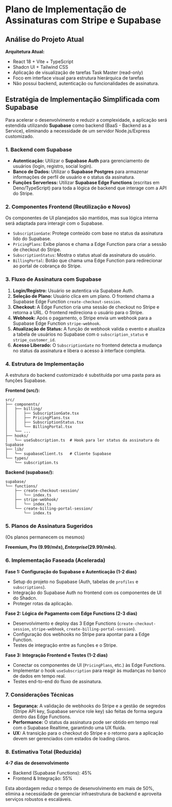 # Plano de Implementação de Assinaturas com Stripe e Supabase

## Análise do Projeto Atual

**Arquitetura Atual:**
- React 18 + Vite + TypeScript
- Shadcn UI + Tailwind CSS
- Aplicação de visualização de tarefas Task Master (read-only)
- Foco em interface visual para estrutura hierárquica de tarefas
- Não possui backend, autenticação ou funcionalidades de assinatura.

## Estratégia de Implementação Simplificada com Supabase

Para acelerar o desenvolvimento e reduzir a complexidade, a aplicação será estendida utilizando **Supabase** como backend (BaaS - Backend as a Service), eliminando a necessidade de um servidor Node.js/Express customizado.

### 1. **Backend com Supabase**
- **Autenticação:** Utilizar o **Supabase Auth** para gerenciamento de usuários (login, registro, social login).
- **Banco de Dados:** Utilizar o **Supabase Postgres** para armazenar informações de perfil de usuário e o status da assinatura.
- **Funções Serverless:** Utilizar **Supabase Edge Functions** (escritas em Deno/TypeScript) para toda a lógica de backend que interage com a API do Stripe.

### 2. **Componentes Frontend (Reutilização e Novos)**
Os componentes de UI planejados são mantidos, mas sua lógica interna será adaptada para interagir com o Supabase.
- `SubscriptionGate`: Protege conteúdo com base no status da assinatura lido do Supabase.
- `PricingPlans`: Exibe planos e chama a Edge Function para criar a sessão de checkout do Stripe.
- `SubscriptionStatus`: Mostra o status atual da assinatura do usuário.
- `BillingPortal`: Botão que chama uma Edge Function para redirecionar ao portal de cobrança do Stripe.

### 3. **Fluxo de Assinatura com Supabase**
1.  **Login/Registro:** Usuário se autentica via Supabase Auth.
2.  **Seleção de Plano:** Usuário clica em um plano. O frontend chama a Supabase Edge Function `create-checkout-session`.
3.  **Checkout:** A Edge Function cria uma sessão de checkout no Stripe e retorna a URL. O frontend redireciona o usuário para o Stripe.
4.  **Webhook:** Após o pagamento, o Stripe envia um webhook para a Supabase Edge Function `stripe-webhook`.
5.  **Atualização de Status:** A função de webhook valida o evento e atualiza a tabela de usuários no Supabase com o `subscription_status` e `stripe_customer_id`.
6.  **Acesso Liberado:** O `SubscriptionGate` no frontend detecta a mudança no status da assinatura e libera o acesso à interface completa.

### 4. **Estrutura de Implementação**

A estrutura do backend customizado é substituída por uma pasta para as funções Supabase.

**Frontend (src/):**
```
src/
├── components/
│   ├── billing/
│   │   ├── SubscriptionGate.tsx
│   │   ├── PricingPlans.tsx
│   │   ├── SubscriptionStatus.tsx
│   │   └── BillingPortal.tsx
│   └── ...
├── hooks/
│   └── useSubscription.ts  # Hook para ler status da assinatura do Supabase
├── lib/
│   └── supabaseClient.ts   # Cliente Supabase
└── types/
    └── subscription.ts
```

**Backend (supabase/):**
```
supabase/
└── functions/
    ├── create-checkout-session/
    │   └── index.ts
    ├── stripe-webhook/
    │   └── index.ts
    └── create-billing-portal-session/
        └── index.ts
```

### 5. **Planos de Assinatura Sugeridos**
(Os planos permanecem os mesmos)

**Freemium, Pro ($9.99/mês), Enterprise ($29.99/mês).**

### 6. **Implementação Faseada (Acelerada)**

**Fase 1: Configuração do Supabase e Autenticação (1-2 dias)**
- Setup do projeto no Supabase (Auth, tabelas de `profiles` e `subscriptions`).
- Integração do Supabase Auth no frontend com os componentes de UI do Shadcn.
- Proteger rotas da aplicação.

**Fase 2: Lógica de Pagamento com Edge Functions (2-3 dias)**
- Desenvolvimento e deploy das 3 Edge Functions (`create-checkout-session`, `stripe-webhook`, `create-billing-portal-session`).
- Configuração dos webhooks no Stripe para apontar para a Edge Function.
- Testes de integração entre as funções e o Stripe.

**Fase 3: Integração Frontend e Testes (1-2 dias)**
- Conectar os componentes de UI (`PricingPlans`, etc.) às Edge Functions.
- Implementar o hook `useSubscription` para reagir às mudanças no banco de dados em tempo real.
- Testes end-to-end do fluxo de assinatura.

### 7. **Considerações Técnicas**

- **Segurança:** A validação de webhooks do Stripe e a gestão de segredos (Stripe API key, Supabase service role key) são feitas de forma segura dentro das Edge Functions.
- **Performance:** O status da assinatura pode ser obtido em tempo real com o Supabase Realtime, garantindo uma UX fluida.
- **UX:** A transição para o checkout do Stripe e o retorno para a aplicação devem ser gerenciados com estados de loading claros.

### 8. **Estimativa Total (Reduzida)**
**4-7 dias de desenvolvimento**
- Backend (Supabase Functions): 45%
- Frontend & Integração: 55%

Esta abordagem reduz o tempo de desenvolvimento em mais de 50%, elimina a necessidade de gerenciar infraestrutura de backend e aproveita serviços robustos e escaláveis.
